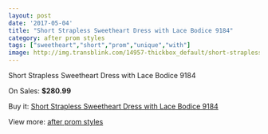 ```yaml
---
layout: post
date: '2017-05-04'
title: "Short Strapless Sweetheart Dress with Lace Bodice 9184"
category: after prom styles
tags: ["sweetheart","short","prom","unique","with"]
image: http://img.transblink.com/14957-thickbox_default/short-strapless-sweetheart-dress-with-lace-bodice-9184.jpg
---
```

Short Strapless Sweetheart Dress with Lace Bodice 9184

On Sales: **$280.99**
<a href="https://www.transblink.com/en/after-prom-styles/4770-short-strapless-sweetheart-dress-with-lace-bodice-9184.html"><amp-img layout="responsive" width="600" height="600" src="//img.transblink.com/14957-thickbox_default/short-strapless-sweetheart-dress-with-lace-bodice-9184.jpg" alt="Short Strapless Sweetheart Dress with Lace Bodice 9184 0" /></a>
<a href="https://www.transblink.com/en/after-prom-styles/4770-short-strapless-sweetheart-dress-with-lace-bodice-9184.html"><amp-img layout="responsive" width="600" height="600" src="//img.transblink.com/14959-thickbox_default/short-strapless-sweetheart-dress-with-lace-bodice-9184.jpg" alt="Short Strapless Sweetheart Dress with Lace Bodice 9184 1" /></a>
<a href="https://www.transblink.com/en/after-prom-styles/4770-short-strapless-sweetheart-dress-with-lace-bodice-9184.html"><amp-img layout="responsive" width="600" height="600" src="//img.transblink.com/14958-thickbox_default/short-strapless-sweetheart-dress-with-lace-bodice-9184.jpg" alt="Short Strapless Sweetheart Dress with Lace Bodice 9184 2" /></a>

Buy it: [Short Strapless Sweetheart Dress with Lace Bodice 9184](https://www.transblink.com/en/after-prom-styles/4770-short-strapless-sweetheart-dress-with-lace-bodice-9184.html "Short Strapless Sweetheart Dress with Lace Bodice 9184")

View more: [after prom styles](https://www.transblink.com/en/55-after-prom-styles "after prom styles")